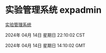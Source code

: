 # 实验管理系统 expadmin
[实验管理系统](http://219.139.198.135:56808/expadmin-782313d2-e1b1-4ea7-932e-3a55e6a1a4d0/)

2024年 04月 14日 星期日 22:10:02 CST

2024年 04月 14日 星期日 14:10:02 GMT
